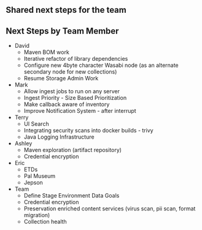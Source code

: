 ## Shared next steps for the team


## Next Steps by Team Member

- David
  - Maven BOM work
  - Iterative refactor of library dependencies
  - Configure new 4byte character Wasabi node (as an alternate secondary node for new collections)
  - Resume Storage Admin Work
- Mark
  - Allow ingest jobs to run on any server
  - Ingest Priority - Size Based Prioritization
  - Make callback aware of inventory
  - Improve Notification System - after interrupt
- Terry
  - UI Search
  - Integrating security scans into docker builds - trivy
  - Java Logging Infrastructure
- Ashley 
  - Maven exploration (artifact repository)
  - Credential encryption
- Eric
  - ETDs
  - Pal Museum
  - Jepson
- Team
  - Define Stage Environment Data Goals
  - Credential encryption
  - Preservation enriched content services (virus scan, pii scan, format migration)
  - Collection health
